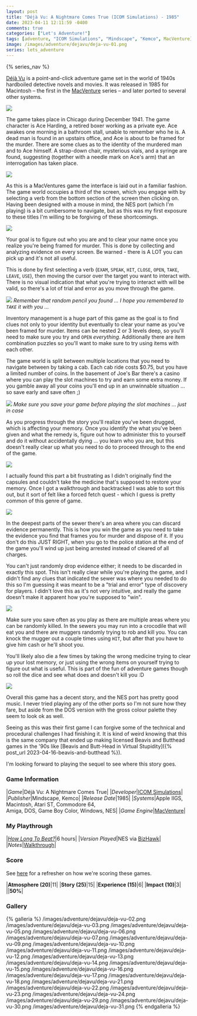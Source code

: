 ```yaml
---
layout: post
title: "Déjà Vu: A Nightmare Comes True (ICOM Simulations) - 1985"
date: 2023-04-11 12:11:59 -0400
comments: true
categories: ["Let's Adventure!"]
tags: [adventure, "ICOM Simulations", "Mindscape", "Kemco", MacVenture]
image: /images/adventure/dejavu/deja-vu-01.png
series: lets_adventure
---
```

{% series_nav %}

[Déjà Vu](https://en.wikipedia.org/wiki/D%C3%A9j%C3%A0_Vu_(video_game)) is a point-and-click adventure game set in the world of 1940s hardboiled detective novels and movies. It was released in 1985 for Macintosh – the first in the [MacVenture](https://en.wikipedia.org/wiki/MacVenture) series – and later ported to several other systems.

![](/images/adventure/dejavu/deja-vu-04.png)

The game takes place in Chicago during December 1941. The game character is Ace Harding, a retired boxer working as a private eye. Ace awakes one morning in a bathroom stall, unable to remember who he is. A dead man is found in an upstairs office, and Ace is about to be framed for the murder. There are some clues as to the identity of the murdered man and to Ace himself. A strap-down chair, mysterious vials, and a syringe are found, suggesting (together with a needle mark on Ace's arm) that an interrogation has taken place.

![](/images/adventure/dejavu/deja-vu-25.png)

As this is a MacVentures game the interface is laid out in a familiar fashion. The game world occupies a third of the screen, which you engage with by selecting a verb from the bottom section of the screen then clicking on. Having been designed with a mouse in mind, the NES port (which I'm playing) is a bit cumbersome to navigate, but as this was my first exposure to these titles I'm willing to be forgiving of these shortcomings.

![](/images/adventure/dejavu/deja-vu-19.png)

Your goal is to figure out who you are and to clear your name once you realize you're being framed for murder. This is done by collecting and analyzing evidence on every screen. Be warned - there is A LOT you can pick up and it's not all useful.

This is done by first selecting a verb (`EXAM`, `SPEAK`, `HIT`, `CLOSE`, `OPEN`, `TAKE`, `LEAVE`, `USE`), then moving the cursor over the target you want to interact with. There is no visual indication that what you're trying to interact with will be valid, so there's a lot of trial and error as you move through the game.

![](/images/adventure/dejavu/deja-vu-26.png)
_Remember that random pencil you found ... I hope you remembered to `TAKE` it with you ..._

Inventory management is a huge part of this game as the goal is to find clues not only to your identity but eventually to clear your name as you've been framed for murder. Items can be nested 2 or 3 levels deep, so you'll need to make sure you try and `OPEN` _everything_. Additionally there are item combination puzzles so you'll want to make sure to try using items with each other.

The game world is split between multiple locations that you need to navigate between by taking a cab. Each cab ride costs $0.75, but you have a limited number of coins. In the basement of Joe's Bar there's a casino where you can play the slot machines to try and earn some extra money. If you gamble away all your coins you'll end up in an unwinnable situation ... so save early and save often ;)

![](/images/adventure/dejavu/deja-vu-08.png)
_Make sure you save your game before playing the slot machines ... just in case_

As you progress through the story you'll realize you've been drugged, which is affecting your memory. Once you identify the what you've been given and what the remedy is, figure out how to administer this to yourself and do it without accidentally dying ... you learn who you are, but this doesn't really clear up what you need to do to proceed through to the end of the game.

![](/images/adventure/dejavu/deja-vu-20.png)

I actually found this part a bit frustrating as I didn't originally find the capsules and couldn't take the medicine that's supposed to restore your memory. Once I got a walkthrough and backtracked I was able to sort this out, but it sort of felt like a forced fetch quest - which I guess is pretty common of this genre of game.

![](/images/adventure/dejavu/deja-vu-28.png)

In the deepest parts of the sewer there's an area where you can discard evidence permanently. This is how you win the game as you need to take the evidence you find that frames you for murder and dispose of it. If you don't do this JUST RIGHT, when you go to the police station at the end of the game you'll wind up just being arrested instead of cleared of all charges.

You can't just randomly drop evidence either; it needs to be discarded in exactly this spot. This isn't really clear while you're playing the game, and I didn't find any clues that indicated the sewer was where you needed to do this so I'm guessing it was meant to be a "trial and error" type of discovery for players. I didn't love this as it's not very intuitive, and really the game doesn't make it apparent how you're supposed to "win".

![](/images/adventure/dejavu/deja-vu-27.png)

Make sure you save often as you play as there are multiple areas where you can be randomly killed. In the sewers you may run into a crocodile that will eat you and there are muggers randomly trying to rob and kill you. You can knock the mugger out a couple times using `HIT`, but after that you have to give him cash or he'll shoot you.

You'll likely also die a few times by taking the wrong medicine trying to clear up your lost memory, or just using the wrong items on yourself trying to figure out what is useful. This is part of the fun of adventure games though so roll the dice and see what does and doesn't kill you :D

![](/images/adventure/dejavu/deja-vu-32.png)

Overall this game has a decent story, and the NES port has pretty good music. I never tried playing any of the other ports so I'm not sure how they fare, but aside from the DOS version with the gross colour palette they seem to look ok as well.

Seeing as this was their first game I can forgive some of the technical and procedural challenges I had finishing it. It is kind of weird knowing that this is the same company that ended up making licensed Beavis and Butthead games in the '90s like [Beavis and Butt-Head in Virtual Stupidity]({% post_url 2023-04-16-beavis-and-butthead %}).

I'm looking forward to playing the sequel to see where this story goes.

### Game Information

|*Game*|Déjà Vu: A Nightmare Comes True|
|*Developer*|[ICOM Simulations](https://en.wikipedia.org/wiki/ICOM_Simulations)|
|*Publisher*|Mindscape, Kemco|
|*Release Date*|1985|
|*Systems*|Apple IIGS, Macintosh, Atari ST, Commodore 64,<br/>Amiga, DOS, Game Boy Color, Windows, NES|
|*Game Engine*|[MacVenture](https://wiki.scummvm.org/index.php/MacVenture)|

### My Playthrough

|[*How Long To Beat?*](https://howlongtobeat.com/game/4575)|6 hours|
|*Version Played*|NES via [BizHawk](https://tasvideos.org/BizHawk)|
|*Notes*|[Walkthrough](https://www.walkthroughking.com/text/ihavenomouth.aspx)|

### Score

See [here](https://www.alexbevi.com/blog/2021/07/28/adventure-games-1980-1999/#scoring) for a refresher on how we're scoring these games.

|**Atmosphere (20)**|11|
|**Story (25)**|15|
|**Experience (15)**|6|
|**Impact (10)**|3|
||**50%**|

### Gallery

{% galleria %}
/images/adventure/dejavu/deja-vu-02.png
/images/adventure/dejavu/deja-vu-03.png
/images/adventure/dejavu/deja-vu-05.png
/images/adventure/dejavu/deja-vu-06.png
/images/adventure/dejavu/deja-vu-07.png
/images/adventure/dejavu/deja-vu-09.png
/images/adventure/dejavu/deja-vu-10.png
/images/adventure/dejavu/deja-vu-11.png
/images/adventure/dejavu/deja-vu-12.png
/images/adventure/dejavu/deja-vu-13.png
/images/adventure/dejavu/deja-vu-14.png
/images/adventure/dejavu/deja-vu-15.png
/images/adventure/dejavu/deja-vu-16.png
/images/adventure/dejavu/deja-vu-17.png
/images/adventure/dejavu/deja-vu-18.png
/images/adventure/dejavu/deja-vu-21.png
/images/adventure/dejavu/deja-vu-22.png
/images/adventure/dejavu/deja-vu-23.png
/images/adventure/dejavu/deja-vu-24.png
/images/adventure/dejavu/deja-vu-29.png
/images/adventure/dejavu/deja-vu-30.png
/images/adventure/dejavu/deja-vu-31.png
{% endgalleria %}